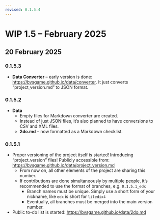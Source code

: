 ```yaml
---
revised: 0.1.5.4
---
```


# WIP 1.5 – February 2025

## 20 February 2025

### 0.1.5.3

- **Data Converter** – early version is done: <https://bvsgame.github.io/data/converter>. It just converts “project_version.md” to JSON format.

### 0.1.5.2

- **Data**
  - Empty files for Markdown converter are created.
  - Instead of just JSON files, it’s also planned to have conversions to CSV and XML files.
  - **2do.md** – now formatted as a Markdown checklist.

### 0.1.5.1

- Proper versioning of the project itself is started! Introducing “project_version” files! Publicly accessible from: <https://bvsgame.github.io/data/project_version.md>
  - From now on, all other elements of the project are sharing this number.
  - If contributions are done simultaneously by multiple people, it’s recommended to use the format of branches, e.g. `0.1.5.1_edx`
    - Branch names must be unique. Simply use a short form of your nickname, like `edx` is short for `liledix4`
    - Eventually, all branches must be merged into the main version number.
- Public to-do list is started: <https://bvsgame.github.io/data/2do.md>

